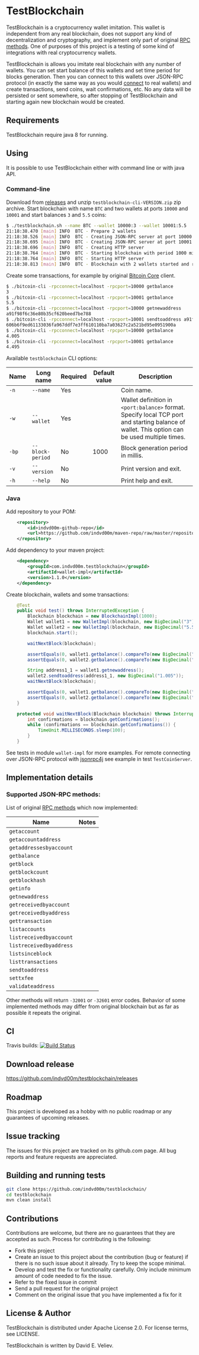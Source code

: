 # TestBlockchain

TestBlockchain is a cryptocurrency wallet imitation. This wallet is independent from any real blockchain, does not support any kind of decentralization and cryptography, and implement only part of original [RPC methods](https://bitcoin.org/en/developer-reference#rpcs). One of purposes of this project is a testing of some kind of integrations with real cryptocurrency wallets. 

TestBlockchain is allows you imitate real blockchain with any number of wallets. You can set start balance of this wallets and set time period for blocks generation. Then you can connect to this wallets over JSON-RPC protocol (in exactly the same way as you would [connect](https://bitcoin.org/en/developer-reference#remote-procedure-calls-rpcs) to real wallets) and create transactions, send coins, wait confirmations, etc. No any data will be persisted or sent somewhere, so after stopping of TestBlockchain and starting again new blockchain would be created.

## Requirements
TestBlockchain require java 8 for running.

## Using
It is possible to use TestBlockchain either with command line or with java API.

### Command-line
Download from [releases](https://github.com/indvd00m/testblockchain/releases) and unzip `testblockchain-cli-VERSION.zip` zip archive. Start blockchain with name `BTC` and two
wallets at ports `10000` and `10001` and start balances `3` and `5.5` coins:

```bash
$ ./testblockchain.sh --name BTC --wallet 10000:3 --wallet 10001:5.5
21:18:38.470 [main] INFO  BTC - Prepare 2 wallets
21:18:38.526 [main] INFO  BTC - Creating JSON-RPC server at port 10000 with start balance 3.00000000
21:18:38.695 [main] INFO  BTC - Creating JSON-RPC server at port 10001 with start balance 5.50000000
21:18:38.696 [main] INFO  BTC - Creating HTTP server
21:18:38.764 [main] INFO  BTC - Starting blockchain with period 1000 millis for block generations
21:18:38.764 [main] INFO  BTC - Starting HTTP server
21:18:38.813 [main] INFO  BTC - Blockchain with 2 wallets started and ready to accept connections!
```

Create some transactions, for example by original [Bitcoin Core](https://bitcoin.org/en/download) client.

```bash
$ ./bitcoin-cli -rpcconnect=localhost -rpcport=10000 getbalance
3
$ ./bitcoin-cli -rpcconnect=localhost -rpcport=10001 getbalance
5.5
$ ./bitcoin-cli -rpcconnect=localhost -rpcport=10000 getnewaddress
a91f98f6c36e80b35cf620beed7be788
$ ./bitcoin-cli -rpcconnect=localhost -rpcport=10001 sendtoaddress a91f98f6c36e80b35cf620beed7be788 1.005
606b6f9ed61133036fa967ddf7e3ff610110ba7a03627c2a521bd95e0951900a
$ ./bitcoin-cli -rpcconnect=localhost -rpcport=10000 getbalance
4.005
$ ./bitcoin-cli -rpcconnect=localhost -rpcport=10001 getbalance
4.495

```

Available `testblockchain` CLI options:

| Name | Long name | Required | Default value | Description |
| --- | --- | --- | --- | --- |
| `-n` | `--name` | Yes | | Coin name. |
| `-w` | `--wallet` | Yes | | Wallet definition in `<port:balance>` format. Specify local TCP port and starting balance of wallet. This option can be used multiple times. |
| `-bp` | `--block-period` | No | 1000 | Block generation period in millis. |
| `-v` | `--version` | No | | Print version and exit. |
| `-h` | `--help` | No | | Print help and exit. |

### Java

Add repository to your POM:

```xml
	<repository>
		<id>indvd00m-github-repo</id>
		<url>https://github.com/indvd00m/maven-repo/raw/master/repository</url>
	</repository>
```

Add dependency to your maven project:

```xml
	<dependency>
		<groupId>com.indvd00m.testblockchain</groupId>
		<artifactId>wallet-impl</artifactId>
		<version>1.1.0</version>
	</dependency>
```
Create blockchain, wallets and some transactions:

```java
	@Test
	public void test() throws InterruptedException {
		Blockchain blockchain = new BlockchainImpl(1000);
		Wallet wallet1 = new WalletImpl(blockchain, new BigDecimal("3"));
		Wallet wallet2 = new WalletImpl(blockchain, new BigDecimal("5.5"));
		blockchain.start();

		waitNextBlock(blockchain);

		assertEquals(0, wallet1.getbalance().compareTo(new BigDecimal("3")));
		assertEquals(0, wallet2.getbalance().compareTo(new BigDecimal("5.5")));

		String address1_1 = wallet1.getnewaddress();
		wallet2.sendtoaddress(address1_1, new BigDecimal("1.005"));
		waitNextBlock(blockchain);

		assertEquals(0, wallet1.getbalance().compareTo(new BigDecimal("4.005")));
		assertEquals(0, wallet2.getbalance().compareTo(new BigDecimal("4.495")));
	}

	protected void waitNextBlock(Blockchain blockchain) throws InterruptedException {
		int confirmations = blockchain.getConfirmations();
		while (confirmations == blockchain.getConfirmations()) {
			TimeUnit.MILLISECONDS.sleep(100);
		}
	}
```

See tests in module `wallet-impl` for more examples. For remote connecting over JSON-RPC protocol with [jsonrpc4j](https://github.com/briandilley/jsonrpc4j) see example in test `TestCoinServer`.

## Implementation details
### Supported JSON-RPC methods:
List of original [RPC methods](https://bitcoin.org/en/developer-reference#rpcs) which now implemented:

| Name | Notes |
| --- | --- |
| `getaccount` | |
| `getaccountaddress` | |
| `getaddressesbyaccount` | |
| `getbalance` | |
| `getblock` | |
| `getblockcount` | |
| `getblockhash` | |
| `getinfo` | |
| `getnewaddress` | |
| `getreceivedbyaccount` | |
| `getreceivedbyaddress` | |
| `gettransaction` | |
| `listaccounts` | |
| `listreceivedbyaccount` | |
| `listreceivedbyaddress` | |
| `listsinceblock` | |
| `listtransactions` | |
| `sendtoaddress` | |
| `settxfee` | |
| `validateaddress` | |

Other methods will return `-32001` or `-32601` error codes. Behavior of some implemented methods may differ from original blockchain but as far as possible it repeats the original.


## CI
Travis builds: 
[![Build Status](https://travis-ci.org/indvd00m/testblockchain.svg?branch=master)](https://travis-ci.org/indvd00m/testblockchain)

## Download release

https://github.com/indvd00m/testblockchain/releases

## Roadmap

This project is developed as a hobby with no public roadmap or any guarantees of upcoming releases.

## Issue tracking

The issues for this project are tracked on its github.com page. All bug reports and feature requests are appreciated. 

## Building and running tests
```bash
git clone https://github.com/indvd00m/testblockchain/
cd testblockchain
mvn clean install
```

## Contributions

Contributions are welcome, but there are no guarantees that they are accepted as such. Process for contributing is the following:
- Fork this project
- Create an issue to this project about the contribution (bug or feature) if there is no such issue about it already. Try to keep the scope minimal.
- Develop and test the fix or functionality carefully. Only include minimum amount of code needed to fix the issue.
- Refer to the fixed issue in commit
- Send a pull request for the original project
- Comment on the original issue that you have implemented a fix for it

## License & Author

TestBlockchain is distributed under Apache License 2.0. For license terms, see LICENSE.

TestBlockchain is written by David E. Veliev.
